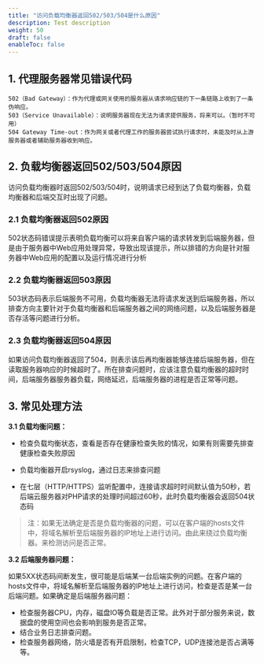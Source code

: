 ```yaml
---
title: "访问负载均衡器返回502/503/504是什么原因"
description: Test description
weight: 50
draft: false
enableToc: false
---
```



## 1. 代理服务器常见错误代码

```
502（Bad Gateway）：作为代理或网关使用的服务器从请求响应链的下一条链路上收到了一条伪响应。
503（Service Unavailable）：说明服务器现在无法为请求提供服务，将来可以。（暂时不可用）
504 Gateway Time-out：作为网关或者代理工作的服务器尝试执行请求时，未能及时从上游服务器或者辅助服务器收到响应。
```

## 2. 负载均衡器返回502/503/504原因

访问负载均衡器时返回502/503/504时，说明请求已经到达了负载均衡器，负载均衡器和后端交互时出现了问题。

### 2.1 负载均衡器返回502原因

502状态码错误提示表明负载均衡可以将来自客户端的请求转发到后端服务器，但是由于服务器中Web应用处理异常，导致出现该提示，所以排错的方向是针对服务器中Web应用的配置以及运行情况进行分析

### 2.2 负载均衡器返回503原因

503状态码表示后端服务不可用，负载均衡器无法将请求发送到后端服务器，所以排查方向主要针对于负载均衡器和后端服务器之间的网络问题，以及后端服务器是否存活等问题进行分析。

### 2.3 负载均衡器返回504原因

如果访问负载均衡器返回了504，则表示该后再均衡器能够连接后端服务器，但在读取服务器响应的时候超时了。所在排查问题时，应该注意负载均衡器的超时时间，后端服务器服务器负载，网络延迟，后端服务器的进程是否正常等问题。

## 3. 常见处理方法

**3.1 负载均衡问题：**

- 检查负载均衡状态，查看是否存在健康检查失败的情况，如果有则需要先排查健康检查失败原因

- 负载均衡器开启rsyslog，通过日志来排查问题

- 在七层（HTTP/HTTPS）监听配置中，连接请求超时时间默认值为50秒，若后端云服务器对PHP请求的处理时间超过60秒，此时负载均衡器会返回504状态码

> 注：如果无法确定是否是负载均衡器的问题，可以在客户端的hosts文件中，将域名解析至后端服务器的IP地址上进行访问。由此来绕过负载均衡器。来检测访问是否正常。

**3.2 后端服务器问题：**

如果5XX状态码间断发生，很可能是后端某一台后端实例的问题。在客户端的hosts文件中，将域名解析至后端服务器的IP地址上进行访问，检查是否是某一台后端问题。如果确定是后端服务器问题：

- 检查服务器CPU，内存，磁盘IO等负载是否正常。此外对于部分服务来说，数据盘的使用空间也会影响到服务是否正常。
- 结合业务日志排查问题。
- 检查服务器网络，防火墙是否有开启限制，检查TCP，UDP连接池是否占满等等。

